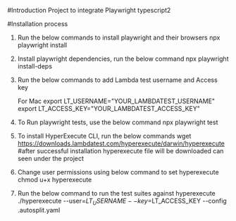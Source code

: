 #Introduction
Project to integrate Playwright typescript2

#Installation process
1. Run the below commands to install playwright and their browsers
    npx playwright install

2. Install playwright dependencies, run the below command
    npx playwright install-deps

3. Run the below commands to add Lambda test username and Access key

    For Mac
    export LT_USERNAME="YOUR_LAMBDATEST_USERNAME"
    export LT_ACCESS_KEY="YOUR_LAMBDATEST_ACCESS_KEY"

4. To Run playwright tests, use the below command
    npx playwright test

5. To install HyperExecute CLI, run the below commands
    wget https://downloads.lambdatest.com/hyperexecute/darwin/hyperexecute
   #after successful installation hyperexecute file will be downloaded can seen under the project
   
6. Change user permissions using below command to set hyperexecute
    chmod u+x hyperexecute

7. Run the below command to run the test suites against hyperexecute
    ./hyperexecute --user=$LT_USERNAME --key=$LT_ACCESS_KEY --config .autosplit.yaml
